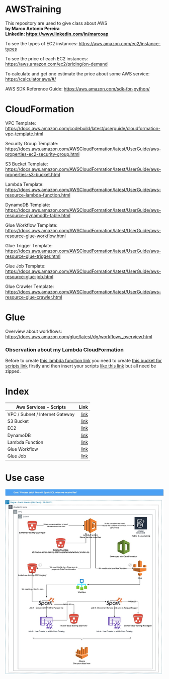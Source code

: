 # AWSTraining
This repository are used to give class about AWS
<br><b>by Marco Antonio Pereira</b>
<br><b>Linkedin: https://www.linkedin.com/in/marcoap</b>

To see the types of EC2 instances:
https://aws.amazon.com/ec2/instance-types

To see the price of each EC2 instances:
https://aws.amazon.com/ec2/pricing/on-demand

To calculate and get one estimate the price about some AWS service:
https://calculator.aws/#/

AWS SDK Reference Guide:
https://aws.amazon.com/sdk-for-python/


# CloudFormation
VPC Template: https://docs.aws.amazon.com/codebuild/latest/userguide/cloudformation-vpc-template.html

Security Group Template: https://docs.aws.amazon.com/AWSCloudFormation/latest/UserGuide/aws-properties-ec2-security-group.html

S3 Bucket Template: https://docs.aws.amazon.com/AWSCloudFormation/latest/UserGuide/aws-properties-s3-bucket.html

Lambda Template: https://docs.aws.amazon.com/AWSCloudFormation/latest/UserGuide/aws-resource-lambda-function.html

DynamoDB Template: https://docs.aws.amazon.com/AWSCloudFormation/latest/UserGuide/aws-resource-dynamodb-table.html

Glue Workflow Template: https://docs.aws.amazon.com/AWSCloudFormation/latest/UserGuide/aws-resource-glue-workflow.html

Glue Trigger Template: https://docs.aws.amazon.com/AWSCloudFormation/latest/UserGuide/aws-resource-glue-trigger.html

Glue Job Template: https://docs.aws.amazon.com/AWSCloudFormation/latest/UserGuide/aws-resource-glue-job.html

Glue Crawler Template: https://docs.aws.amazon.com/AWSCloudFormation/latest/UserGuide/aws-resource-glue-crawler.html


# Glue
Overview about workflows: https://docs.aws.amazon.com/glue/latest/dg/workflows_overview.html


### Observation about my Lambda CloudFormation
Before to create [this lambda function link](https://github.com/MarcoAP/AWSTraining/blob/main/CloudFormation/Lambda/lambdaWithBucketNotification.yml) you need to create [this bucket for scripts link](https://github.com/MarcoAP/AWSTraining/blob/main/CloudFormation/S3/bucketArchiveAndBucketScripts.yml) firstly and then insert your scripts [like this link](https://github.com/MarcoAP/AWSTraining/tree/main/CloudFormation/Lambda/scripts/lambda) but all need be zipped.


# Index
| Aws Services - Scripts  | Link |
| ------------- |-------------:| 
| VPC / Subnet / Internet Gateway | [link](https://github.com/MarcoAP/AWSTraining/tree/main/CloudFormation/Network) |
| S3 Bucket | [link](https://github.com/MarcoAP/AWSTraining/tree/main/CloudFormation/S3) |
| EC2 | [link](https://github.com/MarcoAP/AWSTraining/tree/main/CloudFormation/EC2) |
| DynamoDB | [link](https://github.com/MarcoAP/AWSTraining/tree/main/CloudFormation/DynamoDB) |
| Lambda Function | [link](https://github.com/MarcoAP/AWSTraining/tree/main/CloudFormation/Lambda) |
| Glue Workflow | [link](https://github.com/MarcoAP/AWSTraining/tree/main/CloudFormation/Glue/Workflow) |
| Glue Job | [link](https://github.com/MarcoAP/AWSTraining/tree/main/CloudFormation/Glue/Job) |


# Use case
![plot](./html/img/Exercise1.jpg)
